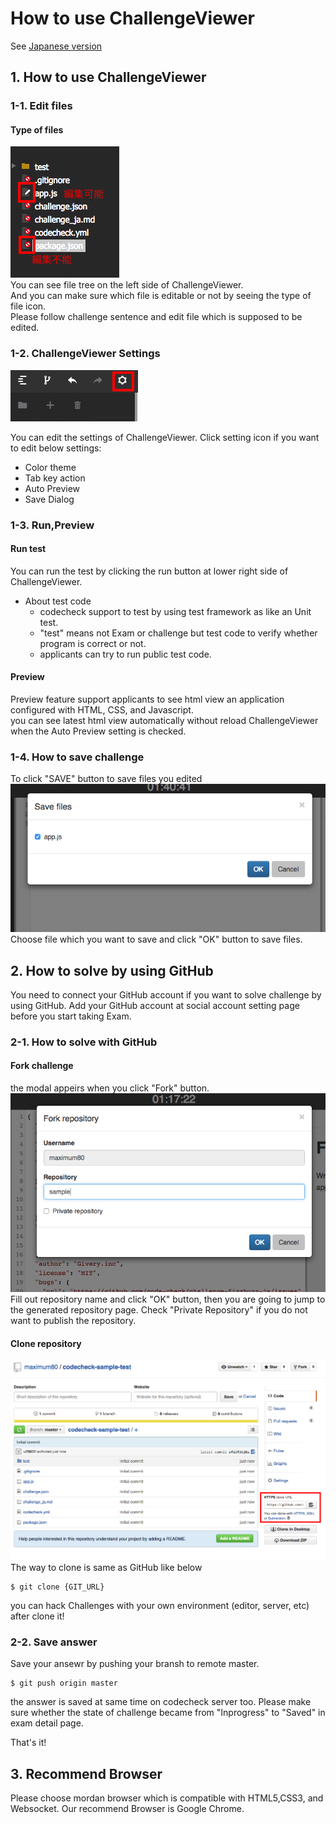 # How to use ChallengeViewer
See [Japanese version](challenge-viewer_ja.md)

## <a name="section1"> 1. How to use ChallengeViewer
### 1-1. Edit files
#### Type of files
![イメージ10](images/s10.png)  
You can see file tree on the left side of ChallengeViewer.  
And you can make sure which file is editable or not by seeing the type of file icon.  
Please follow challenge sentence and edit file which is supposed to be edited.

### 1-2. ChallengeViewer Settings
![イメージ9](images/s9.png)  

You can edit the settings of ChallengeViewer.
Click setting icon if you want to edit below settings:
* Color theme
* Tab key action
* Auto Preview
* Save Dialog


### 1-3. Run,Preview
#### Run test
You can run the test by clicking the run button at lower right side of ChallengeViewer. 
- About test code
  - codecheck support to test by using test framework as like an Unit test.
  - "test" means not Exam or challenge but test code to verify whether program is correct or not.
  - applicants can try to run public test code.

#### Preview
Preview feature support applicants to see html view an application configured with HTML, CSS, and Javascript.  
you can see latest html view automatically without reload ChallengeViewer when the Auto Preview setting is checked.

### 1-4. How to save challenge
To click "SAVE" button to save files you edited  
![イメージ13](images/s13.png)  
Choose file which you want to save and click "OK" button to save files.

## <a name="section2"> 2. How to solve by using GitHub
You need to connect your GitHub account if you want to solve challenge by using GitHub.
Add your GitHub account at social account setting page before you start taking Exam.

### 2-1. How to solve with GitHub
#### Fork challenge
the modal appeirs when you click "Fork" button.
![イメージ11](images/s11.png)  
Fill out repository name and click "OK" button, then you are going to jump to the generated repository page.
Check "Private Repository" if you do not want to publish the repository.

#### Clone repository
![イメージ15](images/s15.png)   
The way to clone is same as GitHub like below

```
$ git clone {GIT_URL}
```
you can hack Challenges with your own environment (editor, server, etc) after clone it!

### 2-2. Save answer
Save your ansewr by pushing your bransh to remote master.

```
$ git push origin master
```
the answer is saved at same time on codecheck server too.
Please make sure whether the state of challenge became from "Inprogress" to "Saved" in exam detail page. 

That's it!

## 3. Recommend Browser
Please choose mordan browser which is compatible with HTML5,CSS3, and Websocket.
Our recommend Browser is Google Chrome.
